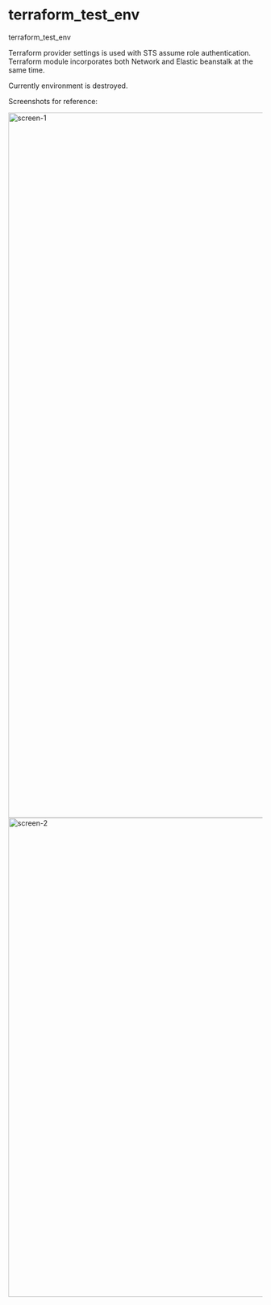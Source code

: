 # terraform_test_env
terraform_test_env


Terraform provider settings is used with STS assume role authentication.
Terraform module incorporates both Network and Elastic beanstalk at the same time.

Currently environment is destroyed.

Screenshots for reference:

<img width="1398" alt="screen-1" src="https://user-images.githubusercontent.com/61488445/169678735-2678bfa7-0f1c-455b-a7b9-57852e303445.png">
<img width="950" alt="screen-2" src="https://user-images.githubusercontent.com/61488445/169678738-c3e4371d-b2a6-4d58-b953-c8ac9fe0a266.png">
